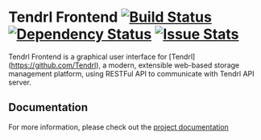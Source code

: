 # Tendrl Frontend [![Build Status](https://travis-ci.org/Tendrl/tendrl_frontend.svg?branch=master)](https://travis-ci.org/Tendrl/tendrl_frontend) [![Dependency Status](https://david-dm.org/Tendrl/tendrl_frontend.svg)](https://david-dm.org/Tendrl/tendrl_frontend) [![Issue Stats](http://issuestats.com/github/Tendrl/tendrl_frontend/badge/pr?style=flat)](http://issuestats.com/github/Tendrl/tendrl_frontend)

Tendrl Frontend is a graphical user interface for [Tendrl]
(https://github.com/Tendrl), a modern, extensible
web-based storage management platform, using RESTFul API
to communicate with Tendrl API server.

## Documentation
For more information, please check out the [project documentation](./docs/)
